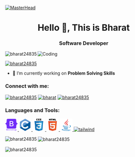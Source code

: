 [![MasterHead](https://previews.123rf.com/images/karpenkoilia/karpenkoilia1806/karpenkoilia180600011/102988806-vector-line-web-concept-for-programming-linear-web-banner-for-coding-.jpg)](https://bharat24835.io)
<h1 align="center">Hello 👋, This is Bharat</h1>
<h3 align="center">Software Developer</h3>
<img border-radius=50%  align="right"alt="Coding"width="400"src="https://cdn.dribbble.com/users/1162077/screenshots/3848914/programmer.gif">


<p align="left"> <img src="https://komarev.com/ghpvc/?username=bharat24835&label=Profile%20views&color=0e75b6&style=flat" alt="bharat24835" /> </p>

<p align="left"> <a href="https://twitter.com/bharat24835" target="blank"><img src="https://img.shields.io/twitter/follow/bharat24835?logo=twitter&style=for-the-badge" alt="bharat24835" /></a> </p>

- 🔭 I’m currently working on **Problem Solving Skills**

<h3 align="left">Connect with me:</h3>
<p align="left">
<a href="https://twitter.com/bharat24835" target="blank"><img align="center" src="https://raw.githubusercontent.com/rahuldkjain/github-profile-readme-generator/master/src/images/icons/Social/twitter.svg" alt="bharat24835" height="30" width="40" /></a>
<a href="https://linkedin.com/in/bharat" target="blank"><img align="center" src="https://raw.githubusercontent.com/rahuldkjain/github-profile-readme-generator/master/src/images/icons/Social/linked-in-alt.svg" alt="bharat" height="30" width="40" /></a>
<a href="https://www.leetcode.com/bharat24835" target="blank"><img align="center" src="https://raw.githubusercontent.com/rahuldkjain/github-profile-readme-generator/master/src/images/icons/Social/leet-code.svg" alt="bharat24835" height="30" width="40" /></a>
</p>

<h3 align="left">Languages and Tools:</h3>
<p align="left"> <a href="https://getbootstrap.com" target="_blank" rel="noreferrer"> <img src="https://raw.githubusercontent.com/devicons/devicon/master/icons/bootstrap/bootstrap-plain-wordmark.svg" alt="bootstrap" width="40" height="40"/> </a> <a href="https://www.cprogramming.com/" target="_blank" rel="noreferrer"> <img src="https://raw.githubusercontent.com/devicons/devicon/master/icons/c/c-original.svg" alt="c" width="40" height="40"/> </a> <a href="https://www.w3schools.com/css/" target="_blank" rel="noreferrer"> <img src="https://raw.githubusercontent.com/devicons/devicon/master/icons/css3/css3-original-wordmark.svg" alt="css3" width="40" height="40"/> </a> <a href="https://www.w3.org/html/" target="_blank" rel="noreferrer"> <img src="https://raw.githubusercontent.com/devicons/devicon/master/icons/html5/html5-original-wordmark.svg" alt="html5" width="40" height="40"/> </a> <a href="https://www.java.com" target="_blank" rel="noreferrer"> <img src="https://raw.githubusercontent.com/devicons/devicon/master/icons/java/java-original.svg" alt="java" width="40" height="40"/> </a> <a href="https://tailwindcss.com/" target="_blank" rel="noreferrer"> <img src="https://www.vectorlogo.zone/logos/tailwindcss/tailwindcss-icon.svg" alt="tailwind" width="40" height="40"/> </a> </p>

<p><img align="left" src="https://github-readme-stats.vercel.app/api/top-langs?username=bharat24835&show_icons=true&locale=en&layout=compact" alt="bharat24835" /></p>

<p>&nbsp;<img align="center" src="https://github-readme-stats.vercel.app/api?username=bharat24835&show_icons=true&locale=en" alt="bharat24835" /></p>

<p><img align="center" src="https://github-readme-streak-stats.herokuapp.com/?user=bharat24835&" alt="bharat24835" /></p>
